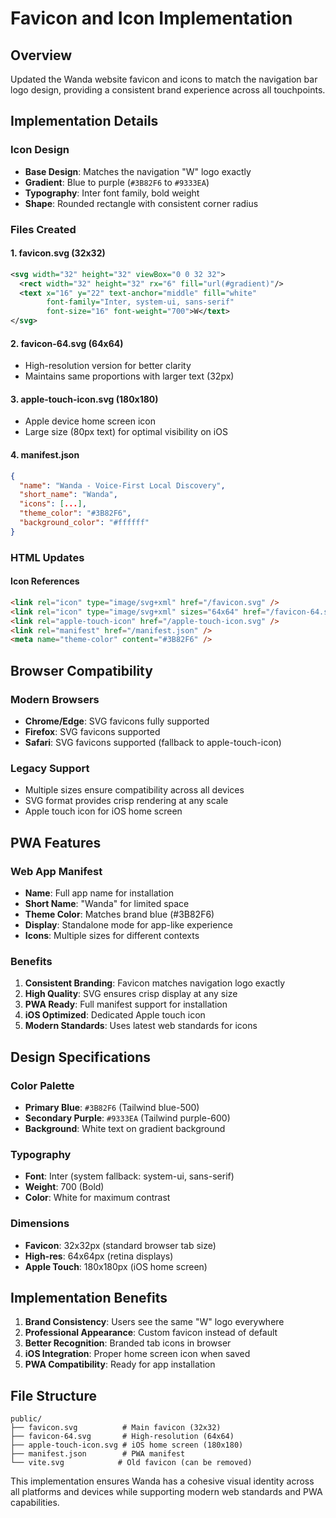 # Favicon and Icon Implementation

## Overview

Updated the Wanda website favicon and icons to match the navigation bar logo design, providing a consistent brand experience across all touchpoints.

## Implementation Details

### Icon Design
- **Base Design**: Matches the navigation "W" logo exactly
- **Gradient**: Blue to purple (`#3B82F6` to `#9333EA`)
- **Typography**: Inter font family, bold weight
- **Shape**: Rounded rectangle with consistent corner radius

### Files Created

#### 1. **favicon.svg** (32x32)
```svg
<svg width="32" height="32" viewBox="0 0 32 32">
  <rect width="32" height="32" rx="6" fill="url(#gradient)"/>
  <text x="16" y="22" text-anchor="middle" fill="white" 
        font-family="Inter, system-ui, sans-serif" 
        font-size="16" font-weight="700">W</text>
</svg>
```

#### 2. **favicon-64.svg** (64x64)
- High-resolution version for better clarity
- Maintains same proportions with larger text (32px)

#### 3. **apple-touch-icon.svg** (180x180)
- Apple device home screen icon
- Large size (80px text) for optimal visibility on iOS

#### 4. **manifest.json**
```json
{
  "name": "Wanda - Voice-First Local Discovery",
  "short_name": "Wanda",
  "icons": [...],
  "theme_color": "#3B82F6",
  "background_color": "#ffffff"
}
```

### HTML Updates

#### Icon References
```html
<link rel="icon" type="image/svg+xml" href="/favicon.svg" />
<link rel="icon" type="image/svg+xml" sizes="64x64" href="/favicon-64.svg" />
<link rel="apple-touch-icon" href="/apple-touch-icon.svg" />
<link rel="manifest" href="/manifest.json" />
<meta name="theme-color" content="#3B82F6" />
```

## Browser Compatibility

### Modern Browsers
- **Chrome/Edge**: SVG favicons fully supported
- **Firefox**: SVG favicons supported
- **Safari**: SVG favicons supported (fallback to apple-touch-icon)

### Legacy Support
- Multiple sizes ensure compatibility across all devices
- SVG format provides crisp rendering at any scale
- Apple touch icon for iOS home screen

## PWA Features

### Web App Manifest
- **Name**: Full app name for installation
- **Short Name**: "Wanda" for limited space
- **Theme Color**: Matches brand blue (#3B82F6)
- **Display**: Standalone mode for app-like experience
- **Icons**: Multiple sizes for different contexts

### Benefits
1. **Consistent Branding**: Favicon matches navigation logo exactly
2. **High Quality**: SVG ensures crisp display at any size
3. **PWA Ready**: Full manifest support for installation
4. **iOS Optimized**: Dedicated Apple touch icon
5. **Modern Standards**: Uses latest web standards for icons

## Design Specifications

### Color Palette
- **Primary Blue**: `#3B82F6` (Tailwind blue-500)
- **Secondary Purple**: `#9333EA` (Tailwind purple-600)
- **Background**: White text on gradient background

### Typography
- **Font**: Inter (system fallback: system-ui, sans-serif)
- **Weight**: 700 (Bold)
- **Color**: White for maximum contrast

### Dimensions
- **Favicon**: 32x32px (standard browser tab size)
- **High-res**: 64x64px (retina displays)
- **Apple Touch**: 180x180px (iOS home screen)

## Implementation Benefits

1. **Brand Consistency**: Users see the same "W" logo everywhere
2. **Professional Appearance**: Custom favicon instead of default
3. **Better Recognition**: Branded tab icons in browser
4. **iOS Integration**: Proper home screen icon when saved
5. **PWA Compatibility**: Ready for app installation

## File Structure
```
public/
├── favicon.svg          # Main favicon (32x32)
├── favicon-64.svg       # High-resolution (64x64)
├── apple-touch-icon.svg # iOS home screen (180x180)
├── manifest.json        # PWA manifest
└── vite.svg            # Old favicon (can be removed)
```

This implementation ensures Wanda has a cohesive visual identity across all platforms and devices while supporting modern web standards and PWA capabilities.
